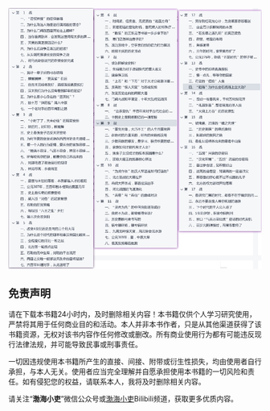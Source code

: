 ![参考目录](./assets/cat.jpg)

## 免责声明

请在下载本书籍24小时内，及时删除相关内容！本书籍仅供个人学习研究使用，严禁将其用于任何商业目的和活动。本人并非本书作者，只是从其他渠道获得了该书籍资源，无权对该书内容作任何修改或删改。所有商业使用行为都有可能违反现行法律法规，并可能导致民事或刑事责任。

一切因违规使用本书籍所产生的直接、间接、附带或衍生性损失，均由使用者自行承担，与本人无关。使用者应当完全理解并自愿承担使用本书籍的一切风险和责任。如有侵犯您的权益，请联系本人，我将及时删除相关内容。

请关注“**渤海小吏**”微信公众号或[渤海小吏](https://space.bilibili.com/504934876)Bilibili频道，获取更多优质内容。

